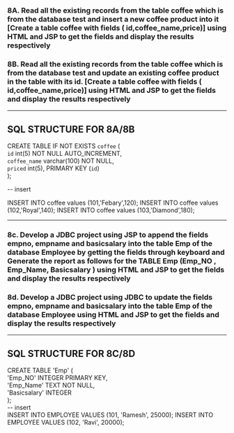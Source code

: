 ### 8A. Read all the existing records from the table coffee which is from the database test and insert a new coffee product into it \[Create a table coffee with fields ( id,coffee\_name,price)] using HTML and JSP to get the fields and display the results respectively

### 8B. Read all the existing records from the table coffee which is from the database test and update an existing coffee product  in the table with its id. \[Create a table coffee with fields ( id,coffee\_name,price)] using HTML and JSP to get the fields and display the results respectively
---
## SQL STRUCTURE FOR 8A/8B

CREATE TABLE IF NOT EXISTS `coffee` (  
`id` int(5) NOT NULL AUTO_INCREMENT,  
`coffee_name` varchar(100) NOT NULL,  
`priced` int(5), PRIMARY KEY (`id`)  
);

-- insert  

INSERT INTO coffee values (101,'Febary',120);
INSERT INTO coffee values (102,'Royal',140);
INSERT INTO coffee values (103,'Diamond',180);

---
### 8c. Develop a JDBC project using JSP to append  the fields empno,  empname and basicsalary into the table Emp of the database Employee by getting the fields  through keyboard and Generate the report as follows for the  TABLE Emp (Emp\_NO , Emp\_Name, Basicsalary ) using HTML and JSP to get the fields and display the results respectively

### 8d. Develop a JDBC project using JDBC to update  the fields empno,  empname and basicsalary into the table Emp of the database Employee  using HTML and JSP to get the fields and display the results respectively
---
## SQL STRUCTURE FOR 8C/8D
CREATE TABLE 'Emp' (  
'Emp_NO' INTEGER PRIMARY KEY,  
'Emp_Name' TEXT NOT NULL,  
'Basicsalary' INTEGER  
);  
-- insert  
INSERT INTO EMPLOYEE VALUES (101, 'Ramesh', 25000);
INSERT INTO EMPLOYEE VALUES (102, 'Ravi', 20000);
